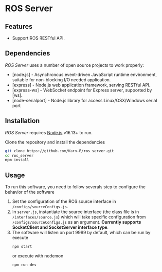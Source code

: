 # ROS Server
## Features
- Support ROS RESTful API.

## Dependencies
_ROS Server_ uses a number of open source projects to work properly:

- [node.js] - Asynchronous event-driven JavaScript runtime environment, suitable for non-blocking I/O needed application.
- [express] - Node.js web application framework, serving RESTful API.
- [express-ws] - WebSocket endpoint for Express server, supported by [ws].
- [node-serialport] - Node.js library for access Linux/OSX/Windows serial port
  
## Installation
_ROS Server_ requires [Node.js](https://nodejs.org/) v16.13+ to run.

Clone the repository and install the dependencies

```sh
git clone https://github.com/Karn-P/ros_server.git
cd ros_server
npm install
```

## Usage
To run this software, you need to follow severals step to configure the behavior of the software
1. Set the configuration of the ROS source interface in `/configs/sourceConfigs.js`.
2. In `server.js`, instantiate the source interface (the class file is in `/interfaces/source.js`) which will take specific configuration from `/configs/sourceConfigs.js` as an argument. __Currently supports SocketClient and SocketServer interface type__.
3. The software will listen on port 9999 by default, which can be run by execute
   ```sh
   npm start
   ```
   or execute with nodemon
   ```sh
   npm run dev
   ```
